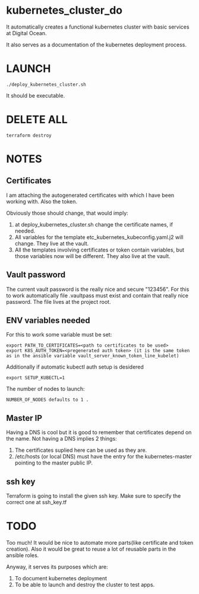 # kubernetes_cluster_do
It automatically creates a functional kubernetes cluster with basic services at Digital Ocean.

It also serves as a documentation of the kubernetes deployment process.

# LAUNCH
~~~~
./deploy_kubernetes_cluster.sh
~~~~
It should be executable.


# DELETE ALL
~~~~
terraform destroy
~~~~

# NOTES
## Certificates
I am attaching the autogenerated certificates with which I have been working with. Also the token.

Obviously those should change, that would imply:
1) at deploy_kubernetes_cluster.sh change the certificate names, if needed.
2) All variables for the template etc_kubernetes_kubeconfig.yaml.j2 will change. They live at the vault.
3) All the templates involving certificates or token contain variables, but those variables now will be different. They also live at the vault.

## Vault password
The current vault password is the really nice and secure "123456".
For this to work automatically file .vaultpass must exist and contain that really nice password.
The file lives at the project root.

## ENV variables needed
For this to work some variable must be set:
~~~~
export PATH_TO_CERTIFICATES=<path to certificates to be used>
export K8S_AUTH_TOKEN=<pregenerated auth token> (it is the same token as in the ansible variable vault_server_known_token_line_kubelet)
~~~~
Additionally if automatic kubectl auth setup is desidered
~~~~
export SETUP_KUBECTL=1
~~~~

The number of nodes to launch:
~~~~
NUMBER_OF_NODES defaults to 1 .
~~~~

## Master IP
Having a DNS is cool but it is good to remember that certificates depend on the name.
Not having a DNS implies 2 things:
1) The certificates suplied here can be used as they are.
2) /etc/hosts (or local DNS) must have the entry for the kubernetes-master pointing to the master public IP.

## ssh key
Terraform is going to install the given ssh key. Make sure to specify the correct one at ssh_key.tf

# TODO
Too much! It would be nice to automate more parts(like certificate and token creation). Also it would be great to reuse a lot of reusable parts in the ansible roles.

Anyway, it serves its purposes which are:
1) To document kubernetes deployment
2) To be able to launch and destroy the cluster to test apps.